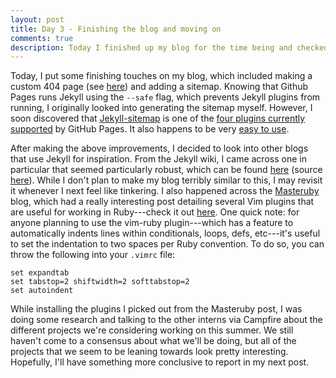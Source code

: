```yaml
---
layout: post
title: Day 3 - Finishing the blog and moving on
comments: true
description: Today I finished up my blog for the time being and checked out some Vim plugins.
---
```

Today, I put some finishing touches on my blog, which included making a custom 404 page (see [here](http://andycandrea.github.io/404.html)) and adding a sitemap. Knowing that Github Pages runs Jekyll using the `--safe` flag, which prevents Jekyll plugins from running, I originally looked into generating the sitemap myself. However, I soon discovered that [Jekyll-sitemap](https://github.com/jekyll/jekyll-sitemap) is one of the [four plugins currently supported](https://help.github.com/articles/using-jekyll-plugins-with-github-pages) by GitHub Pages. It also happens to be very [easy to use](https://help.github.com/articles/sitemaps-for-github-pages).

After making the above improvements, I decided to look into other blogs that use Jekyll for inspiration. From the Jekyll wiki, I came across one in particular that seemed particularly robust, which can be found [here](http://rsms.me/) (source [here](https://github.com/rsms/rsms.github.com)). While I don't plan to make my blog terribly similar to this, I may revisit it whenever I next feel like tinkering. I also happened across the [Masteruby](http://masteruby.github.io/) blog, which had a really interesting post detailing several Vim plugins that are useful for working in Ruby---check it out [here](http://masteruby.github.io/productivity-booster/2014/05/02/vim-plugins-for-ruby.html#.U5mpgZRdWwF). One quick note: for anyone planning to use the vim-ruby plugin---which has a feature to automatically indents lines within conditionals, loops, defs, etc---it's useful to set the indentation to two spaces per Ruby convention. To do so, you can throw the following into your `.vimrc` file:

    set expandtab
    set tabstop=2 shiftwidth=2 softtabstop=2
    set autoindent

While installing the plugins I picked out from the Masteruby post, I was doing some research and talking to the other interns via Campfire about the different projects we're considering working on this summer. We still haven't come to a consensus about what we'll be doing, but all of the projects that we seem to be leaning towards look pretty interesting. Hopefully, I'll have something more conclusive to report in my next post.
